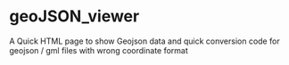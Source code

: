# geoJSON_viewer
A Quick HTML page to show Geojson data and quick conversion code for geojson / gml files with wrong coordinate format
